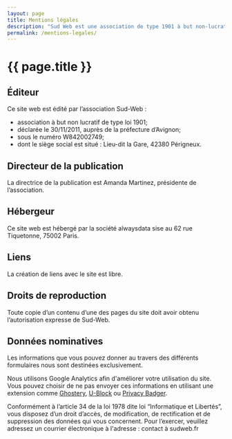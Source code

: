 ```yaml
---
layout: page
title: Mentions légales
description: "Sud Web est une association de type 1901 à but non-lucratif."
permalink: /mentions-legales/
---
```


# {{ page.title }}

## Éditeur

Ce site web est édité par l’association Sud-Web :

* association à but non lucratif de type loi 1901;
* déclarée le 30/11/2011, auprès de la préfecture d’Avignon;
* sous le numéro W842002749;
* dont le siège social est situé : Lieu-dit la Gare, 42380 Périgneux.

## Directeur de la publication

La directrice de la publication est Amanda Martinez, présidente de l’association.

## Hébergeur

Ce site web est hébergé par la société alwaysdata sise au 62 rue Tiquetonne, 75002 Paris.

## Liens

La création de liens avec le site est libre.

## Droits de reproduction

Toute copie d’un contenu d’une des pages du site doit avoir obtenu l’autorisation expresse de Sud-Web.

## Données nominatives

Les informations que vous pouvez donner au travers des différents formulaires nous sont destinées exclusivement.

Nous utilisons Google Analytics afin d'améliorer votre utilisation du site. Vous pouvez choisir de ne pas envoyer ces informations en utilisant une extension comme [Ghostery](https://www.ghostery.com/), [U-Block](https://www.ublock.org/) ou [Privacy Badger](https://www.eff.org/privacybadger).

Conformément à l’article 34 de la loi 1978 dite loi “Informatique et Libertés”, vous disposez d’un droit d’accès, de modification, de rectification et de suppression des données qui vous concernent. Pour l’exercer, veuillez adressez un courrier électronique à l'adresse : contact à sudweb.fr
